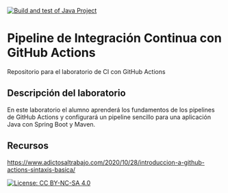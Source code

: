 [![Build and test of Java Project](https://github.com/ETSISI-EMS/ems2024-lab-1-3-ci-github-actions-IWWEENNI/actions/workflows/main.yml/badge.svg)](https://github.com/ETSISI-EMS/ems2024-lab-1-3-ci-github-actions-IWWEENNI/actions/workflows/main.yml)

# Pipeline de Integración Continua con GitHub Actions

Repositorio para el laboratorio de CI con GitHub Actions

## Descripción del laboratorio

En este laboratorio el alumno aprenderá los fundamentos de los pipelines de GitHub Actions y configurará un pipeline
sencillo para una aplicación Java con Spring Boot y Maven. 

## Recursos
https://www.adictosaltrabajo.com/2020/10/28/introduccion-a-github-actions-sintaxis-basica/

[![License: CC BY-NC-SA 4.0](https://img.shields.io/badge/License-CC_BY--NC--SA_4.0-lightgrey.svg)](https://creativecommons.org/licenses/by-nc-sa/4.0/)
